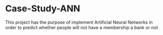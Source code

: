# Case-Study-ANN
This project has the purpose of implement Artificial Neural Networks in order to predict whether people will not have a membership a bank or not
